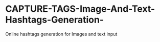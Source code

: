 # CAPTURE-TAGS-Image-And-Text-Hashtags-Generation-
Online hashtags generation for Images and text input
